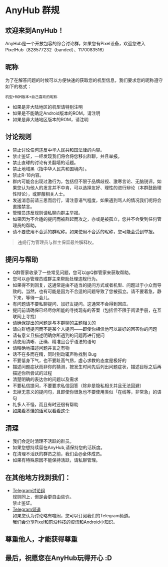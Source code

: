 # AnyHub 群规

## 欢迎来到AnyHub！

AnyHub是一个开放包容的综合讨论群，如果您有Pixel设备，欢迎您进入PixelHub（828577232（banded）、1170083516）

## 昵称

为了在解答问题的时候可以方便快速的获取您的机型信息，我们要求您的昵称遵守如下的格式：  

```
机型+ROM版本+自己喜欢的昵称
```

- 如果是非大陆地区的机型请特别注明  
- 如果是不能确定Android版本的ROM，请注明  
- 如果是非大陆地区版本的ROM，请注明

## 讨论规则

- 禁止讨论任何违反中华人民共和国法律的内容。
- 禁止鉴证，一经发现我们将会将您移出群聊，并且举报。
- 禁止直球的讨论有关翻墙的话题。
- 禁止地域黑（指中华人民共和国境内）。
- 禁止R-18内容。
- 群内可能会出现过激行为，包括但不限于品牌歧视、激寒言论、无脑锐评。如果您认为他人的发言并不中肯，可以选择友好、理性的进行辩论（本群鼓励理性辩论），或屏蔽相关人士。
- 发送消息前请三思而后行，请注意语气程度，如果遇到骂人的情况我们呢将会直接禁言。
- 管理员违反规则请私聊向群主举报。
- 如果因为不合适的提问而被群起而攻之，亦或是被孤立，您并不会受到任何管理员的帮助。
- 请不要使用不合适的群昵称。如果使用不合适的昵称，您可能会受到举报。
> 违规行为管理员与群主保留最终解释权。

## 提问与帮助

- Q群管家收录了一些常见问题，您可以@Q群管家来获取帮助。
- 您可以@管理员或群主来帮助处理违规行为。
- 如果得不到回复，这通常是由不适当的提问方式或者机型、问题过于小众而导致的。当然，也有可能是因为不合适的问题导致了您被孤立。请不要着急，静下来，等待一会儿。
- 有问题请不要私聊提问、加好友提问。这通常不会得到回应。
- 提问前请确保已经尽你所能的寻找现有的答案（包括但不限于阅读手册，在互联网上寻找）
- 请确保提出的问题是与本群聊的主题相关的
- 请向群组提问而不是某个人提问——即使你相信他可以最好的回答你的问题
- 请有意义且描述明确你所遇到的问题再进行提问
- 请使用清晰、正确、精准且合乎语法的语句
- 请精确地描述问题并言之有物
- 话不在多而在精，同时别动辄声称找到 Bug
- 不要低身下气，也不要趾高气昂，虚心求教的态度是极好的
- 描述问题症状而非你的猜测，按发生时间先后列出问题症状，描述目标之后再描述你所尝试的过程
- 清楚明确的表达你的问题以及需求
- 不要私信提问，不要要求私信回答（除非是隐私相关并且无法回避）
- 去掉无意义的提问句，且即使你很急也不要使用类似「在线等，非常急」的语句
- 礼多人不怪，而且有时还很有帮助
- [如果看不懂的话可以看看这个](https://lug.ustc.edu.cn/wiki/doc/smart-questions/)

## 清理

- 我们会定时清理不活跃的群员。  
- 如果您想持续留在AnyHub,请保持您的活跃度。  
- 在清理不活跃的群员之前，我们会@全体成员。  
- 如果有特殊原因不能保持活跃，请私聊管理。

## 在其他地方找到我们：

- [Telegram讨论组](https://t.me/pixelhub2021)  
规则同上，但是会更自由些许。  
禁止鉴证。  
- [Telegram频道](https://t.me/pixelhubnews)  
如果您认为讨论略有喧闹，您可以订阅我们的Telegram频道。  
我们会分享Pixel和前沿科技的资讯和Android小知识。

## 尊重他人，才能获得尊重
## 最后，祝愿您在AnyHub玩得开心 :D
